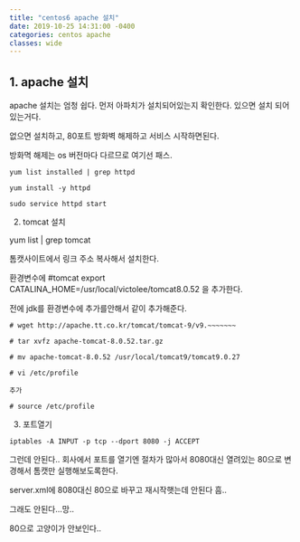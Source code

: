 ```yaml
---
title: "centos6 apache 설치"
date: 2019-10-25 14:31:00 -0400
categories: centos apache
classes: wide
---
```


## 1. apache 설치

apache 설치는 엄청 쉽다. 먼저 아파치가 설치되어있는지 확인한다. 있으면 설치 되어있는거다.

없으면 설치하고, 80포트 방화벽 해제하고 서비스 시작하면된다.

방화멱 해제는 os 버전마다 다르므로 여기선 패스.

```
yum list installed | grep httpd

yum install -y httpd

sudo service httpd start 
```

2. tomcat 설치

yum list | grep tomcat

톰캣사이트에서 링크 주소 복사해서 설치한다.

환경변수에 #tomcat
export CATALINA_HOME=/usr/local/victolee/tomcat8.0.52 을 추가한다.

전에 jdk를 환경변수에 추가를안해서 같이 추가해준다.

```
# wget http://apache.tt.co.kr/tomcat/tomcat-9/v9.~~~~~~~

# tar xvfz apache-tomcat-8.0.52.tar.gz

# mv apache-tomcat-8.0.52 /usr/local/tomcat9/tomcat9.0.27

# vi /etc/profile

추가

# source /etc/profile
```

3. 포트열기

```
iptables -A INPUT -p tcp --dport 8080 -j ACCEPT
```

그런데 안된다.. 회사에서 포트를 열기엔 절차가 많아서 8080대신 열려있는 80으로 변경해서 톰캣만 실행해보도록한다.

server.xml에 8080대신 80으로 바꾸고 재시작햇는데 안된다 흠..

그래도 안된다...망..

80으로 고양이가 안보인다..




